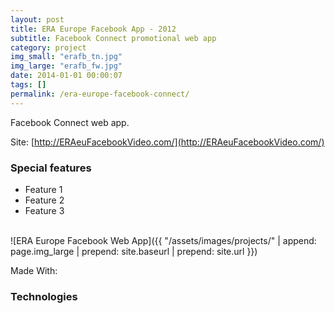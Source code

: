 ```yaml
---
layout: post
title: ERA Europe Facebook App - 2012
subtitle: Facebook Connect promotional web app
category: project
img_small: "erafb_tn.jpg"
img_large: "erafb_fw.jpg"
date: 2014-01-01 00:00:07
tags: []
permalink: /era-europe-facebook-connect/
---
```


Facebook Connect web app.

Site: [http://ERAeuFacebookVideo.com/](http://ERAeuFacebookVideo.com/)

<!--more-->

### Special features
- Feature 1
- Feature 2
- Feature 3

<br/>

<span class="project-img-wrap">
![ERA Europe Facebook Web App]({{ "/assets/images/projects/" | append: page.img_large | prepend: site.baseurl | prepend: site.url  }})
</span>

Made With:

### Technologies
